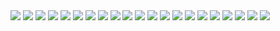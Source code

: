 <img src="./01.jpg">
<img src="./02.jpg">
<img src="./03.jpg">
<img src="./04.jpg">
<img src="./05.jpg">
<img src="./06.jpg">
<img src="./07.jpg">
<img src="./08.jpg">
<img src="./09.jpg">
<img src="./10.jpg">
<img src="./11.jpg">
<img src="./12.jpg">
<img src="./13.jpg">
<img src="./14.jpg">
<img src="./15.jpg">
<img src="./16.jpg">
<img src="./17.jpg">
<img src="./18.jpg">
<img src="./19.jpg">
<img src="./20.jpg">
<img src="./21.jpg">
